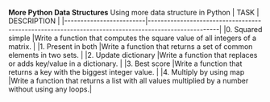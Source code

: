 **More Python Data Structures**
Using more data structure in Python
|  TASK                   |                                                 DESCRIPTION                                        |
|-------------------------|----------------------------------------------------------------------------------------------------|
|0. Squared simple        |Write a function that computes the square value of all integers of a matrix.                        |
|1. Present in both       |Write a function that returns a set of common elements in two sets.                                 |
|2. Update dictionary     |Write a function that replaces or adds key/value in a dictionary.                                   |
|3. Best score            |Write a function that returns a key with the biggest integer value.                                 |
|4. Multiply by using map |Write a function that returns a list with all values multiplied by a number without using any loops.|


